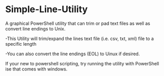 # Simple-Line-Utility
A graphical PowerShell utility that can trim or pad text files as well as convert line endings to Unix. 



-This Utility will trim/expand the lines text file (i.e. csv, txt, xml) file to a specific length 

-You can also convert the line endings (EOL) to Uinux if desired.


If your new to powershell scripting, try running the utility with PowerShell ise that comes with windows.   
